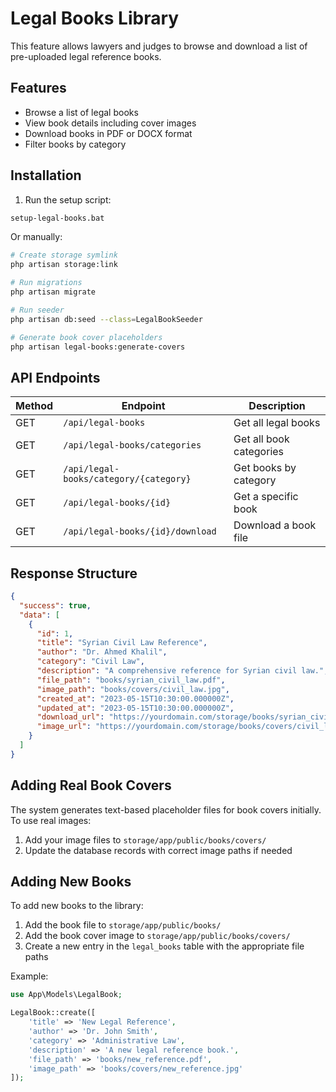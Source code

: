 # Legal Books Library

This feature allows lawyers and judges to browse and download a list of pre-uploaded legal reference books.

## Features

- Browse a list of legal books
- View book details including cover images
- Download books in PDF or DOCX format
- Filter books by category

## Installation

1. Run the setup script:

```bash
setup-legal-books.bat
```

Or manually:

```bash
# Create storage symlink
php artisan storage:link

# Run migrations
php artisan migrate

# Run seeder
php artisan db:seed --class=LegalBookSeeder

# Generate book cover placeholders
php artisan legal-books:generate-covers
```

## API Endpoints

| Method | Endpoint | Description |
|--------|----------|-------------|
| GET | `/api/legal-books` | Get all legal books |
| GET | `/api/legal-books/categories` | Get all book categories |
| GET | `/api/legal-books/category/{category}` | Get books by category |
| GET | `/api/legal-books/{id}` | Get a specific book |
| GET | `/api/legal-books/{id}/download` | Download a book file |

## Response Structure

```json
{
  "success": true,
  "data": [
    {
      "id": 1,
      "title": "Syrian Civil Law Reference",
      "author": "Dr. Ahmed Khalil",
      "category": "Civil Law",
      "description": "A comprehensive reference for Syrian civil law.",
      "file_path": "books/syrian_civil_law.pdf",
      "image_path": "books/covers/civil_law.jpg",
      "created_at": "2023-05-15T10:30:00.000000Z",
      "updated_at": "2023-05-15T10:30:00.000000Z",
      "download_url": "https://yourdomain.com/storage/books/syrian_civil_law.pdf",
      "image_url": "https://yourdomain.com/storage/books/covers/civil_law.jpg"
    }
  ]
}
```

## Adding Real Book Covers

The system generates text-based placeholder files for book covers initially. To use real images:

1. Add your image files to `storage/app/public/books/covers/`
2. Update the database records with correct image paths if needed

## Adding New Books

To add new books to the library:

1. Add the book file to `storage/app/public/books/`
2. Add the book cover image to `storage/app/public/books/covers/`
3. Create a new entry in the `legal_books` table with the appropriate file paths

Example:

```php
use App\Models\LegalBook;

LegalBook::create([
    'title' => 'New Legal Reference',
    'author' => 'Dr. John Smith',
    'category' => 'Administrative Law',
    'description' => 'A new legal reference book.',
    'file_path' => 'books/new_reference.pdf',
    'image_path' => 'books/covers/new_reference.jpg'
]);
``` 
